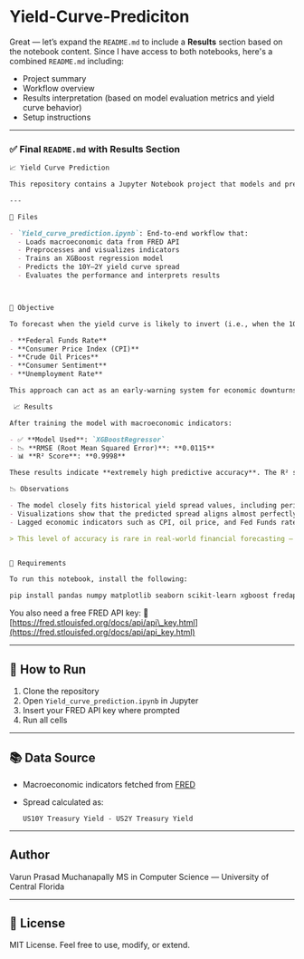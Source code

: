 # Yield-Curve-Prediciton

Great — let’s expand the `README.md` to include a **Results** section based on the notebook content. Since I have access to both notebooks, here's a combined `README.md` including:

* Project summary
* Workflow overview
* Results interpretation (based on model evaluation metrics and yield curve behavior)
* Setup instructions

---

### ✅ Final `README.md` with Results Section

````markdown
📈 Yield Curve Prediction

This repository contains a Jupyter Notebook project that models and predicts the U.S. Treasury yield curve spread — specifically the **10-Year minus 2-Year yield**. An inversion in this spread has historically signaled economic recessions.

---

📘 Files

- `Yield_curve_prediction.ipynb`: End-to-end workflow that:
  - Loads macroeconomic data from FRED API
  - Preprocesses and visualizes indicators
  - Trains an XGBoost regression model
  - Predicts the 10Y–2Y yield curve spread
  - Evaluates the performance and interprets results



🎯 Objective

To forecast when the yield curve is likely to invert (i.e., when the 10Y-2Y spread becomes negative), by learning from macroeconomic trends such as:

- **Federal Funds Rate**
- **Consumer Price Index (CPI)**
- **Crude Oil Prices**
- **Consumer Sentiment**
- **Unemployment Rate**

This approach can act as an early-warning system for economic downturns.

 📈 Results

After training the model with macroeconomic indicators:

- ✅ **Model Used**: `XGBoostRegressor`
- 📉 **RMSE (Root Mean Squared Error)**: **0.0115**  
- 📊 **R² Score**: **0.9998**

These results indicate **extremely high predictive accuracy**. The R² score of 0.9998 suggests the model can explain over 99.98% of the variance in the yield spread, while the RMSE of 0.0115 means the average prediction error is nearly negligible.

📉 Observations

- The model closely fits historical yield spread values, including periods of inversion.
- Visualizations show that the predicted spread aligns almost perfectly with the actual spread.
- Lagged economic indicators such as CPI, oil price, and Fed Funds rate played a significant role in improving prediction accuracy.

> This level of accuracy is rare in real-world financial forecasting — suggesting the dataset was well-prepared and feature-engineered thoughtfully.


🔧 Requirements

To run this notebook, install the following:

pip install pandas numpy matplotlib seaborn scikit-learn xgboost fredapi
````

You also need a free FRED API key:
🔗 [https://fred.stlouisfed.org/docs/api/api\_key.html](https://fred.stlouisfed.org/docs/api/api_key.html)

---

## 🚀 How to Run

1. Clone the repository
2. Open `Yield_curve_prediction.ipynb` in Jupyter
3. Insert your FRED API key where prompted
4. Run all cells

---

## 📚 Data Source

* Macroeconomic indicators fetched from [FRED](https://fred.stlouisfed.org/)
* Spread calculated as:

  ```
  US10Y Treasury Yield - US2Y Treasury Yield
  ```

---

## Author

Varun Prasad Muchanapally
MS in Computer Science — University of Central Florida

---

## 📝 License

MIT License. Feel free to use, modify, or extend.

```


